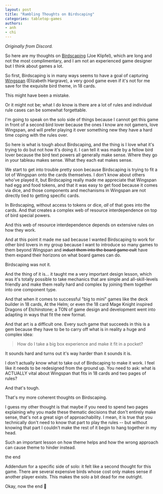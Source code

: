 ```yaml
---
layout: post
title: "Rambling Thoughts on Birdscaping"
categories: tabletop-games
authors: 
- anh
- chi
---
```


*Originally from Discord.*

So here are my thoughts on [Birdscaping](https://boardgamegeek.com/boardgame/366484/birdscaping) (Joe Klipfel), which are long and not the most complimentary, and I am not an experienced game designer but I think about games a lot. 

So first, Birdscaping is in many ways seems to have a goal of capturing [Wingspan](https://stonemaiergames.com/games/wingspan/) (Elizabeth Hargrave), a very good game even if it's not for me save for the exquisite bird theme, in 18 cards.

This might have been a mistake.

Or it might not be; what I do know is there are a lot of rules and individual rule cases can be somewhat forgettable. 

I'm going to speak on the solo side of things because I cannot get this game in front of a second bird lover because the ones I know are not gamers, love Wingspan, and will prefer playing it over something new they have a hard time coping with the rules over.

So here is what is tough about Birdscaping, and the thing is I love what it's trying to do but not how it's doing it. I can tell it was made by a fellow bird lover because the bird text powers all generally make sense. Where they go in your tableau makes sense. What they each eat makes sense.

We start to get into trouble pretty soon because Birdscaping is trying to fit a lot of Wingspan onto the cards themselves. I don't know about others who've played it, but Birdscaping really made me appreciate that Wingspan had egg and food tokens, and that it was easy to get food because it comes via dice, and those components and mechanisms in Wingspan are not directly tied to getting specific cards.

In Birdscaping, without access to tokens or dice, *all* of that goes into the cards. And that creates a complex web of resource interdependence on top of bird special powers.

And this web of resource interdependence depends on extensive rules on how they work.

And at this point it made me sad because I wanted Birdscaping to work for other bird lovers in my group because I want to introduce so many games to them beyond Wingspan and ~~induct them into the board game cult~~ have them expand their horizons on what board games can do.

Birdscaping was not it. 

And the thing of it is... it taught me a very important design lesson, which was it's totally possible to take mechanics that are simple and all-skill-levels friendly and make them really hard and complex by joining them together into one component type.

And that when it comes to successful "big to mini" games like the deck builder in 18 cards, At the Helm; or even the 18 card Mage Knight inspired Dragons of Etchinstone; a TON of game design and development went into adapting in ways that fit the new format.

And that art is a difficult one. Every such game that succeeds in this is a gem because they have to be to carry off what is in reality a huge and complex idea: 

> How do I take a big box experience and make it fit in a pocket?

It sounds hard and turns out it's way harder than it sounds it is. 

I don't actually know what to take out of Birdscaping to make it work. I feel like it needs to be redesigned from the ground up. You need to ask: what is ACTUALLY vital about Wingspan that fits in 18 cards and two pages of rules?

And that's tough.

That's my more coherent thoughts on Birdscaping.

I guess my other thought is that maybe if you need to spend two pages explaining why you made these thematic decisions that don't entirely make sense, that's not a great sign of approachability. I mean, it is true that you technically don't need to know that part to play the rules -- but without knowing that part I couldn't make the rest of it begin to hang together in my head.

Such an important lesson on how theme helps and how the wrong approach can cause theme to hinder instead.

the end

Addendum for a specific side of solo: it felt like a second thought for this game. There are several expensive birds whose cost only makes sense if another player exists. This makes the solo a bit dead for me outright.

Okay, now the end 🙂